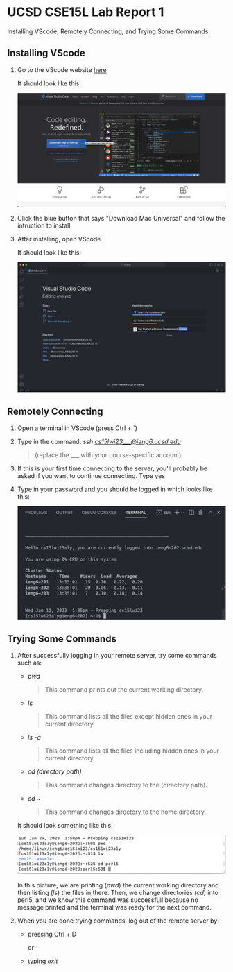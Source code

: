 # UCSD CSE15L Lab Report 1

Installing VScode, Remotely Connecting, and Trying Some Commands.

## Installing VScode

1. Go to the VScode website [here](https://code.visualstudio.com/) 

    It should look like this: 

    ![VScode website](VScodeWebsite.png)

2. Click the blue button that says "Download Mac Universal" and follow the intruction to install

3. After installing, open VScode

    It should look like this:
    
    ![VScode new window](VScodeNewWindow.png)
    

## Remotely Connecting

1. Open a terminal in VScode (press Ctrl + `)

2. Type in the command: *ssh cs15lwi23___@ieng6.ucsd.edu*

    > (replace the ___ with your course-specific account)
    
3. If this is your first time connecting to the server, you'll probably be asked if you want to continue connecting. Type yes

4. Type in your password and you should be logged in which looks like this:

    ![Terminal ssh success](TerminalSshSuccess.png)


## Trying Some Commands

1. After successfully logging in your remote server, try some commands such as:

    - *pwd* 
        > This command prints out the current working directory.
    - *ls*
        > This command lists all the files except hidden ones in your current directory.
    - *ls -a*
        > This command lists all the files including hidden ones in your current directory.
    - *cd (directory path)*
        > This command changes directory to the (directory path).
    - *cd ~*
        > This command changes directory to the home directory.

    It should look something like this:
    
    ![Trying commands](TryingCommands.png)
    
    In this picture, we are printing (*pwd*) the current working directory and then listing (*ls*) the files in there. Then, we change directories (*cd*) into perl5, and we know this command was successfull because no message printed and the terminal was ready for the next command.

2. When you are done trying commands, log out of the remote server by:

    - pressing Ctrl + D

        or
    
    - typing *exit*
